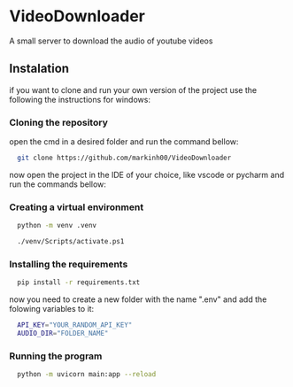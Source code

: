 
# VideoDownloader
A small server to download the audio of youtube videos


## Instalation

if you want to clone and run your own version of the project use the following the instructions for windows:

### Cloning the repository
open the cmd in a desired folder and run the command bellow:
```bash
  git clone https://github.com/markinh00/VideoDownloader
```
now open the project in the IDE of your choice, like vscode or pycharm and run the commands bellow:
### Creating a virtual environment
```bash
  python -m venv .venv
```
```bash
  ./venv/Scripts/activate.ps1
```
### Installing the requirements
```bash
  pip install -r requirements.txt
```

now you need to create a new folder with the name ".env" and add the folowing variables to it:
```bash
  API_KEY="YOUR_RANDOM_API_KEY"
  AUDIO_DIR="FOLDER_NAME"
```

### Running the program
```bash
  python -m uvicorn main:app --reload
```